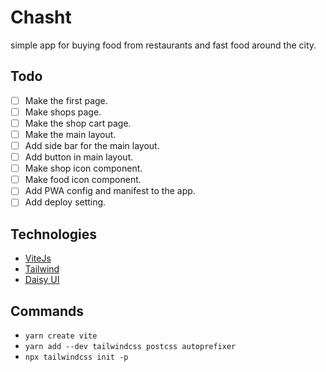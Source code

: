 # Chasht

simple app for buying food from restaurants and fast food around the city.

## Todo

- [ ] Make the first page.
- [ ] Make shops page.
- [ ] Make the shop cart page.
- [ ] Make the main layout.
- [ ] Add side bar for the main layout.
- [ ] Add button in main layout.
- [ ] Make shop icon component.
- [ ] Make food icon component.
- [ ] Add PWA config and manifest to the app.
- [ ] Add deploy setting.

## Technologies

- [ViteJs](https://vite.dev/)
- [Tailwind](https://tailwindcss.com/)
- [Daisy UI](https://daisyui.com/)

## Commands

- `yarn create vite`
- `yarn add --dev tailwindcss postcss autoprefixer`
- `npx tailwindcss init -p`

